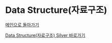 # Data Structure(자료구조)

[메인으로 돌아가기](https://github.com/SSUHYUNKIM/Algorithm)

[Data Structure(자료구조) Silver 바로가기](https://github.com/SSUHYUNKIM/Algorithm/blob/main/DataStructure/solution/Silver/README.md)